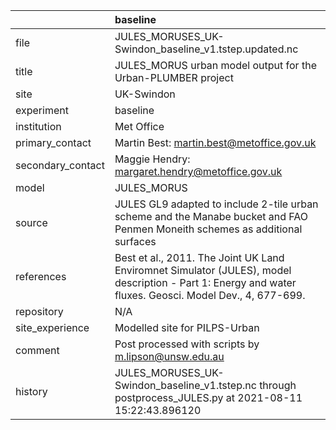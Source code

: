 |                   | baseline                                                                                                                                                |
|:------------------|:--------------------------------------------------------------------------------------------------------------------------------------------------------|
| file              | JULES_MORUSES_UK-Swindon_baseline_v1.tstep.updated.nc                                                                                                   |
| title             | JULES_MORUS urban model output for the Urban-PLUMBER project                                                                                            |
| site              | UK-Swindon                                                                                                                                              |
| experiment        | baseline                                                                                                                                                |
| institution       | Met Office                                                                                                                                              |
| primary_contact   | Martin Best: martin.best@metoffice.gov.uk                                                                                                               |
| secondary_contact | Maggie Hendry: margaret.hendry@metoffice.gov.uk                                                                                                         |
| model             | JULES_MORUS                                                                                                                                             |
| source            | JULES GL9 adapted to include 2-tile urban scheme and the Manabe bucket and FAO Penmen Moneith schemes as additional surfaces                            |
| references        | Best et al., 2011. The Joint UK Land Enviromnet Simulator (JULES), model description - Part 1: Energy and water fluxes. Geosci. Model Dev., 4, 677-699. |
| repository        | N/A                                                                                                                                                     |
| site_experience   | Modelled site for PILPS-Urban                                                                                                                           |
| comment           | Post processed with scripts by m.lipson@unsw.edu.au                                                                                                     |
| history           | JULES_MORUSES_UK-Swindon_baseline_v1.tstep.nc through postprocess_JULES.py at 2021-08-11 15:22:43.896120                                                |
